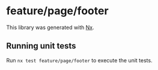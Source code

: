 # feature/page/footer

This library was generated with [Nx](https://nx.dev).

## Running unit tests

Run `nx test feature/page/footer` to execute the unit tests.
